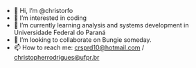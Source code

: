 - 👋 Hi, I’m @christorfo
- 👀 I’m interested in coding
- 🌱 I’m currently learning analysis and systems development in Universidade Federal do Paraná
- 💞️ I’m looking to collaborate on Bungie someday.
- 📫 How to reach me: crsprd10@hotmail.com / christopherrodrigues@ufpr.br

<!---
christorfo/christorfo is a ✨ special ✨ repository because its `README.md` (this file) appears on your GitHub profile.
You can click the Preview link to take a look at your changes.
--->
